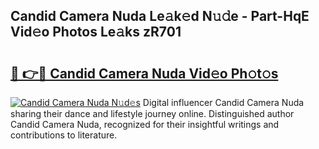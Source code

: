 ## Candid Camera Nuda Le𝚊k𝚎d N𝚞𝚍e - Part-HqE Vid𝚎o Photos Le𝚊ks zR701

# <h2><a href="http://fbft7ym.evod.top/?m=Candid+Camera+Nuda">🔗 👉🔴 Candid Camera Nuda Vid𝚎o Ph𝚘t𝚘s</a></h2>

[![Candid Camera Nuda N𝚞d𝚎s](https://i.imgur.com/8V9OHl7.gif)](http://fbft7ym.evod.top/?m=Candid+Camera+Nuda)
Digital influencer Candid Camera Nuda sharing their dance and lifestyle journey online. Distinguished author Candid Camera Nuda, recognized for their insightful writings and contributions to literature. 
